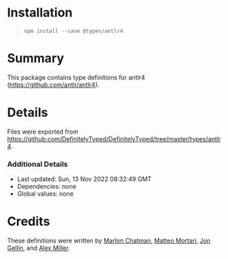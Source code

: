 # Installation
> `npm install --save @types/antlr4`

# Summary
This package contains type definitions for antlr4 (https://github.com/antlr/antlr4).

# Details
Files were exported from https://github.com/DefinitelyTyped/DefinitelyTyped/tree/master/types/antlr4.

### Additional Details
 * Last updated: Sun, 13 Nov 2022 08:32:49 GMT
 * Dependencies: none
 * Global values: none

# Credits
These definitions were written by [Marlon Chatman](https://github.com/mcchatman8009), [Matteo Mortari](https://github.com/tarilabs), [Jon Gellin](https://github.com/jgellin-sf), and [Alex Miller](https://github.com/codex-).
